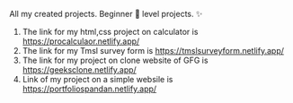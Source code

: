 All my created projects. Beginner 🔰 level projects. ✨ 
1. The link for my html,css project on calculator is https://procalculaor.netlify.app/
2. The link for my Tmsl survey form is https://tmslsurveyform.netlify.app/
3. The link for my project on clone website of GFG is https://geeksclone.netlify.app/
4. Link of my project on a simple websile is https://portfoliospandan.netlify.app/
